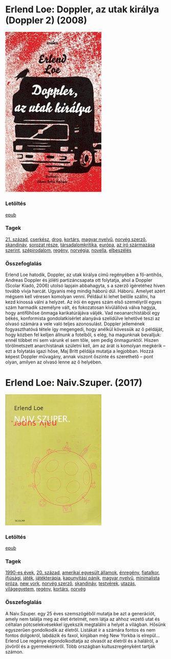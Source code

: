 # <a name="id_531">Erlend Loe: Doppler, az utak királya (Doppler 2) (2008)</a>
<img src="https://github.com/BercziSandor/calibre_lib/raw/main/libs/main/Erlend%20Loe/Doppler%2C%20az%20utak%20kiralya%20%28531%29/cover.jpg" alt="cover" width="300"/>

### Letöltés
[epub](https://github.com/BercziSandor/calibre_lib/raw/main/libs/main/Erlend%20Loe/Doppler%2C%20az%20utak%20kiralya%20%28531%29/Doppler%2C%20az%20utak%20kiralya%20-%20Erlend%20Loe.epub)

### Tagek
[21. század](https://github.com/berczisandor/calibre_lib/libs/main/_tags/21.%20sz%c3%a1zad.md), [cserkész](https://github.com/berczisandor/calibre_lib/libs/main/_tags/cserk%c3%a9sz.md), [drog](https://github.com/berczisandor/calibre_lib/libs/main/_tags/drog.md), [kortárs](https://github.com/berczisandor/calibre_lib/libs/main/_tags/kort%c3%a1rs.md), [magyar nyelvű](https://github.com/berczisandor/calibre_lib/libs/main/_tags/magyar%20nyelv%c5%b1.md), [norvég szerző](https://github.com/berczisandor/calibre_lib/libs/main/_tags/norv%c3%a9g%20szerz%c5%91.md), [skandináv](https://github.com/berczisandor/calibre_lib/libs/main/_tags/skandin%c3%a1v.md), [sorozat része](https://github.com/berczisandor/calibre_lib/libs/main/_tags/sorozat%20r%c3%a9sze.md), [társadalomkritika](https://github.com/berczisandor/calibre_lib/libs/main/_tags/t%c3%a1rsadalomkritika.md), [európa](https://github.com/berczisandor/calibre_lib/libs/main/_tags/eur%c3%b3pa.md), [az író származása szerint](https://github.com/berczisandor/calibre_lib/libs/main/_tags/az%20%c3%adr%c3%b3%20sz%c3%a1rmaz%c3%a1sa%20szerint.md), [szépirodalom](https://github.com/berczisandor/calibre_lib/libs/main/_tags/sz%c3%a9pirodalom.md), [regény](https://github.com/berczisandor/calibre_lib/libs/main/_tags/reg%c3%a9ny.md), [norvégia](https://github.com/berczisandor/calibre_lib/libs/main/_tags/norv%c3%a9gia.md), [novella](https://github.com/berczisandor/calibre_lib/libs/main/_tags/novella.md), [elbeszélés](https://github.com/berczisandor/calibre_lib/libs/main/_tags/elbesz%c3%a9l%c3%a9s.md)

### Összefoglalás
<div>
<p>Erlend ​Loe hatodik, Doppler, az utak királya című regényében a fő-antihős, Andreas Doppler és jóléti partizáncsapata ott folytatja, ahol a Doppler (Scolar Kiadó, 2006) utolsó lapjain abbahagyta, s a szerző ígéretéhez híven tovább vívja harcát. Ugyanis még mindig háború dúl. Háború. Amelyet azért mégsem kell véresen komolyan venni. Például ki lehet belőle szállni, ha kezd kínossá válni a helyzet. Az írói én egyes szám első személyről egyes szám harmadik személyre vált, és fokozatosan kívülállóvá válva hagyja, hogy antifőhőse önmaga karikatúrájáva váljék. Vad neoanarchistából egy békés, konformista gondolatkísérlet alanyává szelídülve lehetővé teszi az olvasó számára a vele való teljes azonosulást. Doppler jellemének fogyaszthatóvá tétele így megengedi, hogy anélkül kövessük az ő példáját, hogy közben fel kelljen állnunk a fotelből, s elég, ha magunknak bevalljuk: ennél többet mi sem várunk el sem tőle, sem pedig önmagunktól. Hiszen tőrölmetszett anarchistának születni kell, ám az árát is komolyan megkérik – ezt a folytatás igazi hőse, Maj Britt példája mutatja a legjobban. Hozzá képest Doppler művagány, annak viszont őszinte és szerethető – pont olyan, amilyen az olvasó lenne az ő helyében.</p></div>


# <a name="id_532">Erlend Loe: Naiv.Szuper. (2017)</a>
<img src="https://github.com/BercziSandor/calibre_lib/raw/main/libs/main/Erlend%20Loe/Naiv.Szuper_%20%28532%29/cover.jpg" alt="cover" width="300"/>

### Letöltés
[epub](https://github.com/BercziSandor/calibre_lib/raw/main/libs/main/Erlend%20Loe/Naiv.Szuper_%20%28532%29/Naiv.Szuper_%20-%20Erlend%20Loe.epub)

### Tagek
[1990-es évek](https://github.com/berczisandor/calibre_lib/libs/main/_tags/1990-es%20%c3%a9vek.md), [20. század](https://github.com/berczisandor/calibre_lib/libs/main/_tags/20.%20sz%c3%a1zad.md), [amerikai egyesült államok](https://github.com/berczisandor/calibre_lib/libs/main/_tags/amerikai%20egyes%c3%bclt%20%c3%81llamok.md), [énregény](https://github.com/berczisandor/calibre_lib/libs/main/_tags/%c3%a9nreg%c3%a9ny.md), [fiatalkor](https://github.com/berczisandor/calibre_lib/libs/main/_tags/fiatalkor.md), [ifjúsági](https://github.com/berczisandor/calibre_lib/libs/main/_tags/ifj%c3%bas%c3%a1gi.md), [játék](https://github.com/berczisandor/calibre_lib/libs/main/_tags/j%c3%a1t%c3%a9k.md), [játékterápia](https://github.com/berczisandor/calibre_lib/libs/main/_tags/j%c3%a1t%c3%a9kter%c3%a1pia.md), [kapunyitási pánik](https://github.com/berczisandor/calibre_lib/libs/main/_tags/kapunyit%c3%a1si%20p%c3%a1nik.md), [magyar nyelvű](https://github.com/berczisandor/calibre_lib/libs/main/_tags/magyar%20nyelv%c5%b1.md), [minimalista próza](https://github.com/berczisandor/calibre_lib/libs/main/_tags/minimalista%20pr%c3%b3za.md), [new york](https://github.com/berczisandor/calibre_lib/libs/main/_tags/new%20york.md), [norvég szerző](https://github.com/berczisandor/calibre_lib/libs/main/_tags/norv%c3%a9g%20szerz%c5%91.md), [skandináv](https://github.com/berczisandor/calibre_lib/libs/main/_tags/skandin%c3%a1v.md), [testvérek](https://github.com/berczisandor/calibre_lib/libs/main/_tags/testv%c3%a9rek.md), [utazás](https://github.com/berczisandor/calibre_lib/libs/main/_tags/utaz%c3%a1s.md), [világegyetem](https://github.com/berczisandor/calibre_lib/libs/main/_tags/vil%c3%a1gegyetem.md), [regény](https://github.com/berczisandor/calibre_lib/libs/main/_tags/reg%c3%a9ny.md), [kortárs](https://github.com/berczisandor/calibre_lib/libs/main/_tags/kort%c3%a1rs.md), [norvég](https://github.com/berczisandor/calibre_lib/libs/main/_tags/norv%c3%a9g.md)

### Összefoglalás
<div>
<p>A Naiv.Szuper. egy 25 éves szemszögéből mutatja be azt a generációt, amely nem találja meg az élet értelmét, nem látja az ahhoz vezető utat és céltalan pótcselekvésekkel igyekszik megtalálni a helyét a világban. Hősünk egyszerűen gondolkodik az életről. Listákat ír a számára fontos és nem fontos dolgokról, labdázik és faxol, kínjában még New Yorkba is elrepül… Erlend Loe regénye elgondolkodtatja az olvasót az életről és a halálról, a jövőről és a gyermekeinkről. Több országban kultuszregényként tartják számon.</p></div>


